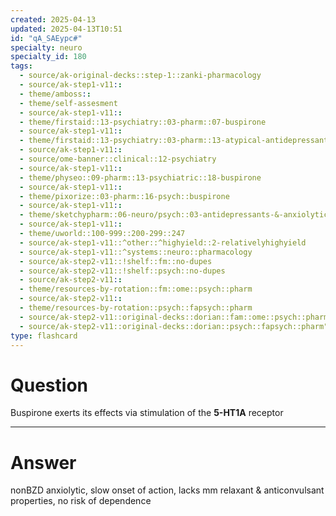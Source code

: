 ```yaml
---
created: 2025-04-13
updated: 2025-04-13T10:51
id: "qA_SAEypc#"
specialty: neuro
specialty_id: 180
tags:
  - source/ak-original-decks::step-1::zanki-pharmacology
  - source/ak-step1-v11::
  - theme/amboss::
  - theme/self-assesment
  - source/ak-step1-v11::
  - theme/firstaid::13-psychiatry::03-pharm::07-buspirone
  - source/ak-step1-v11::
  - theme/firstaid::13-psychiatry::03-pharm::13-atypical-antidepressants
  - source/ak-step1-v11::
  - source/ome-banner::clinical::12-psychiatry
  - source/ak-step1-v11::
  - theme/physeo::09-pharm::13-psychiatric::18-buspirone
  - source/ak-step1-v11::
  - theme/pixorize::03-pharm::16-psych::buspirone
  - source/ak-step1-v11::
  - theme/sketchypharm::06-neuro/psych::03-antidepressants-&-anxiolytics::04-bupropion,-mirtazapine,-trazodone
  - source/ak-step1-v11::
  - theme/uworld::100-999::200-299::247
  - source/ak-step1-v11::^other::^highyield::2-relativelyhighyield
  - source/ak-step1-v11::^systems::neuro::pharmacology
  - source/ak-step2-v11::!shelf::fm::no-dupes
  - source/ak-step2-v11::!shelf::psych::no-dupes
  - source/ak-step2-v11::
  - theme/resources-by-rotation::fm::ome::psych::pharm
  - source/ak-step2-v11::
  - theme/resources-by-rotation::psych::fapsych::pharm
  - source/ak-step2-v11::original-decks::dorian::fam::ome::psych::pharm
  - source/ak-step2-v11::original-decks::dorian::psych::fapsych::pharm"
type: flashcard
---
```


# Question
Buspirone exerts its effects via stimulation of the **5-HT1A** receptor

---

# Answer
nonBZD anxiolytic, slow onset of action, lacks mm relaxant & anticonvulsant properties, no risk of dependence